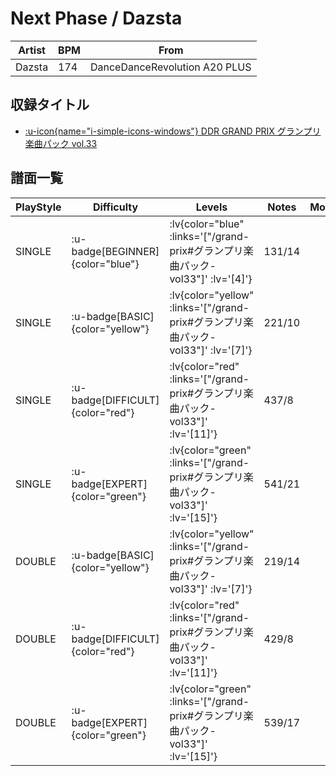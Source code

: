 # Next Phase / Dazsta

|Artist|BPM|From|
|------|---|----|
|Dazsta|174|DanceDanceRevolution A20 PLUS|

## 収録タイトル

- [ :u-icon{name="i-simple-icons-windows"} DDR GRAND PRIX グランプリ楽曲パック vol.33](/grand-prix#グランプリ楽曲パック-vol33)

## 譜面一覧

|PlayStyle|Difficulty|Levels|Notes|Movie|
|---------|----------|------|-----|-----|
|SINGLE| :u-badge[BEGINNER]{color="blue"} | :lv{color="blue" :links='["/grand-prix#グランプリ楽曲パック-vol33"]' :lv='[4]'} |131/14||
|SINGLE| :u-badge[BASIC]{color="yellow"} | :lv{color="yellow" :links='["/grand-prix#グランプリ楽曲パック-vol33"]' :lv='[7]'} |221/10||
|SINGLE| :u-badge[DIFFICULT]{color="red"} | :lv{color="red" :links='["/grand-prix#グランプリ楽曲パック-vol33"]' :lv='[11]'} |437/8||
|SINGLE| :u-badge[EXPERT]{color="green"} | :lv{color="green" :links='["/grand-prix#グランプリ楽曲パック-vol33"]' :lv='[15]'} |541/21||
|DOUBLE| :u-badge[BASIC]{color="yellow"} | :lv{color="yellow" :links='["/grand-prix#グランプリ楽曲パック-vol33"]' :lv='[7]'} |219/14||
|DOUBLE| :u-badge[DIFFICULT]{color="red"} | :lv{color="red" :links='["/grand-prix#グランプリ楽曲パック-vol33"]' :lv='[11]'} |429/8||
|DOUBLE| :u-badge[EXPERT]{color="green"} | :lv{color="green" :links='["/grand-prix#グランプリ楽曲パック-vol33"]' :lv='[15]'} |539/17||
